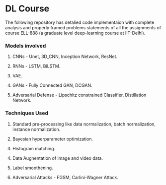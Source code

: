 # DL Course

The following repository has detalied code implementaion with complete analysis and properly framed problems statements of all the assignments of course ELL-888 (a graduate level deep-learning course at IIT-Delhi). 

### Models involved

1. CNNs - Unet, 3D_CNN, Inception Network, ResNet.

2. RNNs - LSTM, BiLSTM.

3. VAE.

4. GANs - Fully Connected GAN, DCGAN.

5. Adversarial Defense - Lipschitz constrained Classifier, Distillation Network.

### Techniques Used

1. Standard pre-processing like data normalization, batch normalization, instance normalization.

2. Bayesian hyperparameter optimization.

3. Histogram matching.

4. Data Augnentation of image and video data.

5. Label smoothening.

6. Adversarial Attacks - FGSM, Carlini-Wagner Attack.